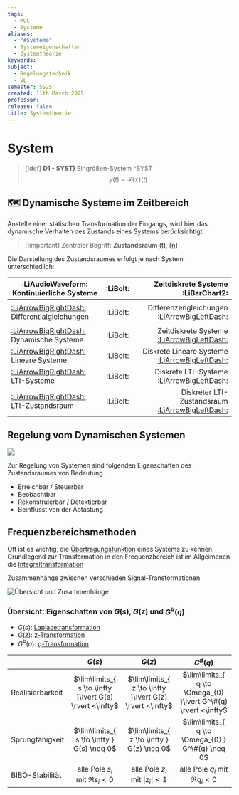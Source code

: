 ```yaml
---
tags:
  - MOC
  - Systeme
aliases:
  - "#Systeme"
  - Systemeigenschaften
  - Systemtheorie
keywords: 
subject:
  - Regelungstechnik
  - VL
semester: SS25
created: 11th March 2025
professor: 
release: false
title: Systemtheorie
---
```

 

# System

> [!def] **D1 - SYST)** Eingrößen-System ^SYST
> $$y(t)=\mathcal{T}\{x\}(t)$$

## 🗺️ Dynamische Systeme im Zeitbereich

Anstelle einer statischen Transformation der Eingangs, wird hier das dynamische Verhalten des Zustands eines Systems berücksichtigt.

> [!important] Zentraler Begriff: **Zustandsraum** [(t)](Zustandsbeschreibung.md), [\[n\]](Zeitdiskrete%20Zustandsbeschreibung.md)

Die Darstellung des Zustandsraumes erfolgt je nach System unterschiedlich:

| **:LiAudioWaveform: Kontinuierliche Systeme**                                    | :LiBolt: |                                                        **Zeitdiskrete Systeme :LiBarChart2:** |
| -------------------------------------------------------------------------------- | :------: | --------------------------------------------------------------------------------------------: |
|                                                                                  |          |                                                                                               |
| [:LiArrowBigRightDash:](../Mathematik/Analysis/GDGL.md) Differentialgleichungen  | :LiBolt: | Differenzengleichungen [:LiArrowBigLeftDash:](../Mathematik/Analysis/Differenzengleichung.md) |
|                                                                                  |          |                                                                                               |
| [:LiArrowBigRightDash:](Dynamische%20Systeme.md) Dynamische Systeme              | :LiBolt: |                        Zeitdiskrete Systeme [:LiArrowBigLeftDash:](Zeitdiskrete%20Systeme.md) |
| [:LiArrowBigRightDash:](Lineare%20Systeme.md) Lineare Systeme                    | :LiBolt: |          Diskrete Lineare Systeme [:LiArrowBigLeftDash:](Zeitdiskrete%20Lineare%20Systeme.md) |
| [:LiArrowBigRightDash:](LTI-Systeme.md) LTI-Systeme                              | :LiBolt: |                    Diskrete LTI-Systeme [:LiArrowBigLeftDash:](Zeitdiskrete%20LTI-Systeme.md) |
| [:LiArrowBigRightDash:](Kontinuierlicher%20LTI-Zustandsraum.md) LTI-Zustandsraum | :LiBolt: |        Diskreter LTI-Zustandsraum [:LiArrowBigLeftDash:](Zeitdiskreter%20LTI-Zustandsraum.md) |

## Regelung vom Dynamischen Systemen

![](Regelungstechnik.md#^INFO)

Zur Regelung von Systemen sind folgenden Eigenschaften des Zustandsraumes von Bedeutung

- Erreichbar / Steuerbar
- Beobachtbar
- Rekonstruierbar / Detektierbar
- Beinflusst von der Abtastung

## Frequenzbereichsmethoden

Oft ist es wichtig, die [Übertragungsfunktion](Übertragungsfunktion.md) eines Systems zu kennen. Grundlegend zur Transformation in den Frequenzbereich ist im Allgeimenen die [Integraltransformation](Integraltransformation.md)

Zusammenhänge zwischen verschieden Signal-Transformationen 

![Übersicht und Zusammenhänge](Integraltransformation.md#Übersicht%20und%20Zusammenhänge)

### Übersicht: Eigenschaften von $G(s)$, $G(z)$ und $G^\#(q)$

- $G(s)$: [Laplacetransformation](Laplacetransformation.md)
- $G(z)$: [z-Transformation](z-Transformation.md)
- $G^\#(q)$: [q-Transformation](q-Transformation.md)

|                  |                          $G(s)$                          |                          $G(z)$                          |                            $G^\#(q)$                            |
| ---------------- | :------------------------------------------------------: | :------------------------------------------------------: | :-------------------------------------------------------------: |
| Realisierbarkeit | $\lim\limits_{ s \to \infty }\lvert G(s) \rvert <\infty$ | $\lim\limits_{ z \to \infty }\lvert G(z) \rvert <\infty$ | $\lim\limits_{ q \to \Omega_{0} }\lvert G^\#(q) \rvert <\infty$ |
| Sprungfähigkeit  |        $\lim\limits_{ s \to \infty } G(s) \neq 0$        |        $\lim\limits_{ z \to \infty } G(z) \neq 0$        |       $\lim\limits_{ q \to  \Omega_{0} } G^\#(q) \neq 0$        |
| BIBO-Stabilität  |           alle Pole $s_{i}$ mit $\Re s_{i}<0$            |      alle Pole $z_{i}$ mit $\lvert z_{i} \rvert<1$       |               alle Pole $q_{i}$ mit $\Re q_{i}<0$               |